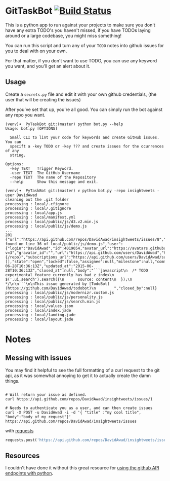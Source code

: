 # GitTaskBot [![Build Status](https://travis-ci.org/DavidAwad/SpaceShare.svg?branch=master)](https://travis-ci.org/DavidAwad/gitTodoBot)

This is a python app to run against your projects to make sure you don't have
any extra TODO's you haven't missed, if you have TODOs laying around or a large
codebase, you might miss something!

You can run this script and turn any of your `TODO` notes into github issues
for you to deal with on your own.

For that matter, if you don't want to use TODO, you can use any keyword you want,
and you'll get an alert about it.

## Usage
Create a `secrets.py` file and edit it with your own github credentials, (the user that will be creating the issues)

After you've set that up, you're all good. You can simply run the bot against any repo you want.

```shell
(venv)➜  PyTaskBot git:(master) python bot.py --help
Usage: bot.py [OPTIONS]

  Small CLI to lint your code for keywords and create GitHub issues. You can
  specift a -key TODO or -key ??? and create issues for the ocurrences of any
  string.

Options:
  -key TEXT   Trigger Keyword.
  -user TEXT  The GitHub Username
  -repo TEXT  The name of the Repository
  --help      Show this message and exit.

(venv)➜  PyTaskBot git:(master) ✗ python bot.py -repo insightweets -user DavidAwad
cleaning out the .git folder
processing : local/.cfignore
processing : local/.gitignore
processing : local/app.js
processing : local/manifest.yml
processing : local/public/js/d3.v2.min.js
processing : local/public/js/demo.js
...
201
{"url":"https://api.github.com/repos/DavidAwad/insightweets/issues/8","labels_url":"https://api.github.com/repos/DavidAwad/insightweets/issues/8/labels{/name}","comments_url":"https://api.github.com/repos/DavidAwad/insightweets/issues/8/comments","events_url":"https://api.github.com/repos/DavidAwad/insightweets/issues/8/events","html_url":"https://github.com/DavidAwad/insightweets/issues/8","id":91583683,"number":8,"title":"'TODO' found on line 36 of local/public/js/demo.js","user":{"login":"DavidAwad","id":4019054,"avatar_url":"https://avatars.githubusercontent.com/u/4019054?v=3","gravatar_id":"","url":"https://api.github.com/users/DavidAwad","html_url":"https://github.com/DavidAwad","followers_url":"https://api.github.com/users/DavidAwad/followers","following_url":"https://api.github.com/users/DavidAwad/following{/other_user}","gists_url":"https://api.github.com/users/DavidAwad/gists{/gist_id}","starred_url":"https://api.github.com/users/DavidAwad/starred{/owner}{/repo}","subscriptions_url":"https://api.github.com/users/DavidAwad/subscriptions","organizations_url":"https://api.github.com/users/DavidAwad/orgs","repos_url":"https://api.github.com/users/DavidAwad/repos","events_url":"https://api.github.com/users/DavidAwad/events{/privacy}","received_events_url":"https://api.github.com/users/DavidAwad/received_events","type":"User","site_admin":false},"labels":[],"state":"open","locked":false,"assignee":null,"milestone":null,"comments":0,"created_at":"2015-06-28T10:36:13Z","updated_at":"2015-06-28T10:36:13Z","closed_at":null,"body":"```javascript\n  /* TODO experimental feature currently has bad z index\n  $('.ui.search').search({\n      source: content\n  });\n  */\n\n```\n\nThis issue generated by [TodoBot](https://github.com/DavidAwad/todobot)\n        ","closed_by":null}
processing : local/public/js/modernizr.custom.js
processing : local/public/js/personality.js
processing : local/public/js/search.min.js
processing : local/values.json
processing : local/index.jade
processing : local/landing.jade
processing : local/layout.jade
```

# Notes
## Messing with issues
You may find it helpful to see the full formatting of a curl request to the git
api, as it was somewhat annoying to get it to actually create the damn things.

```shell

# Will return your issue as defined.
curl https://api.github.com/repos/DavidAwad/insightweets/issues/1

# Needs to authenticate you as a user, and can then create issues
curl -X POST -u DavidAwad -i -d '{ "title" :"my cool title", "body":"body of my request"}' https://api.github.com/repos/DavidAwad/insightweets/issues
```

with [requests](http://docs.python-requests.org/)
```python
requests.post('https://api.github.com/repos/DavidAwad/insightweets/issues', auth=('Github User', 'Password'), data=json.dumps({'title':'ASDF'}) ).text
```

## Resources

I couldn't have done it without this great resource for [using the github API endpoints with python](http://engineering.hackerearth.com/2014/08/21/python-requests-module/).
